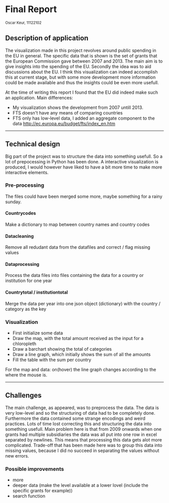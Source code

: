 # Final Report 
<sub>Oscar Keur, 11122102</sub>

## Description of application
The visualization made in this project revolves around public spending in the EU in general. The specific data that is shown is the set of
grants that the European Commission gave between 2007 and 2013. The main aim is to give insights into the spending of the EU. Secondly the idea was to aid discussions about the EU.
I think this visualization can indeed accomplish this at current stage, but with some more development more information could be made available and thus the insights could be even more usefull.


At the time of writing this report I found that the EU did indeed make such an application. Main differences: 
- My visualization shows the development from 2007 untill 2013.
- FTS doesn't have any means of comparing countries
- FTS only has low-level data, I added an aggregate component to the data
http://ec.europa.eu/budget/fts/index_en.htm

-----
## Technical design
Big part of the project was to structure the data into something usefull. So a lot of prepocessing in Python has been done. A interactive visualization is produced, I would however have liked to have a bit more time to make more interactive elements.

### Pre-processing
The files could have been merged some more, maybe something for a rainy sunday.

#### Countrycodes 
Make a dictionary to map between country names and country codes

#### Datacleaning
Remove all redudant data from the datafiles and correct / flag missing values

#### Dataprocessing
Process the data files into files containing the data for a country or institution for one year

#### Countrytotal / institutiontotal
Merge the data per year into one json object (dictionary) with the country / category as the key

### Visualization
- First initialize some data
- Draw the map, with the total amount received as the input for a chloropleth
- Draw a barchart showing the total of categories
- Draw a line graph, which initially shows the sum of all the amounts
- Fill the table with the sum per country

For the map and data: on(hover) the line graph changes according to the where the mouse is.

-----
## Challenges
The main challenge, as appeared, was to preprocess the data. The data is very low-level and so the structuring of data had to be completely done. Furthermore the data contained some strange encodings and weird practices.
Lots of time lost correcting this and structuring the data into something usefull. Main problem here is that from 2009 onwards when one grants had multiple subsidiaries the data was all put into one row in excel separated by newlines. This means that processing this data gets alot more complicated. Trade-off that has been made here was to group this data into missing values, because I did no succeed in separating the values without new errors.

### Possible improvements
 - more
 - deeper data (make the level available at a lower lovel (include the specific grants for example))
 - search function
